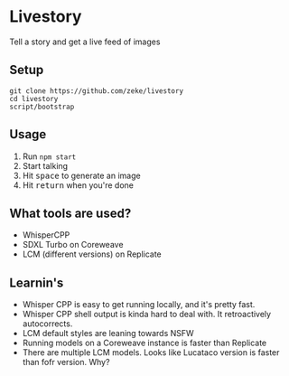 # Livestory

Tell a story and get a live feed of images

## Setup

```
git clone https://github.com/zeke/livestory
cd livestory
script/bootstrap
```

## Usage

1. Run `npm start`
1. Start talking
1. Hit <kbd>space</kbd> to generate an image
1. Hit <kbd>return</kbd> when you're done


## What tools are used?

- WhisperCPP
- SDXL Turbo on Coreweave
- LCM (different versions) on Replicate

## Learnin's

- Whisper CPP is easy to get running locally, and it's pretty fast.
- Whisper CPP shell output is kinda hard to deal with. It retroactively autocorrects.
- LCM default styles are leaning towards NSFW
- Running models on a Coreweave instance is faster than Replicate
- There are multiple LCM models. Looks like Lucataco version is faster than fofr version. Why?

